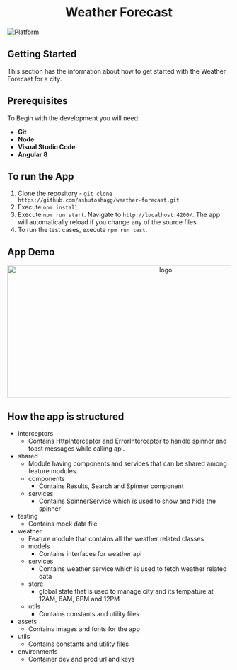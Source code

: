 <h1 align="center">Weather Forecast</h1>

[![Platform](https://img.shields.io/badge/Platform-Angular-brightgreen)](https://angular.io/docs)


## **Getting Started**

This section has the information about how to get started with the Weather Forecast for a city.

## **Prerequisites**

To Begin with the development you will need:

- **Git**
- **Node**
- **Visual Studio Code**
- **Angular 8**

## **To run the App**

1. Clone the repository - `git clone https://github.com/ashutoshagg/weather-forecast.git`
2. Execute `npm install`
3. Execute `npm run start`. Navigate to `http://localhost:4200/`. The app will automatically reload if you change any of the source files.
4. To run the test cases, execute `npm run test`. 

## **App Demo**

<p align="center">
<img width="700" height="300" src="https://github.com/ashutoshagg/word-puzzle-game/blob/main/demo/ss0.png" alt="logo">
</p>

## **How the app is structured**

- interceptors
  - Contains HttpInterceptor and ErrorInterceptor to handle spinner and toast messages while calling api.
- shared
  - Module having components and services that can be shared among feature modules.
  - components
    - Contains Results, Search and Spinner component
  - services
    - Contains SpinnerService which is used to show and hide the spinner
- testing
  - Contains mock data file
- weather
  - Feature module that contains all the weather related classes
  - models
    - Contains interfaces for weather api
  - services
    - Contains weather service which is used to fetch weather related data
  - store
    - global state that is used to manage city and its tempature at 12AM, 6AM, 6PM and 12PM
  - utils
    - Contains constants and utility files
- assets
  - Contains images and fonts for the app
- utils
  - Contains constants and utility files
- environments
  - Container dev and prod url and keys